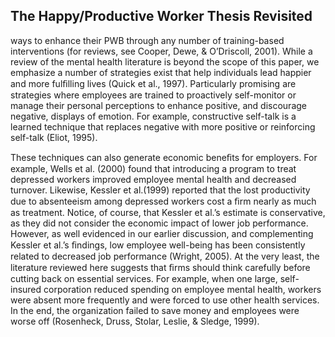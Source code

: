 ## The Happy/Productive Worker Thesis Revisited

ways to enhance their PWB through any number of training-based interventions (for reviews, see Cooper, Dewe, & O’Driscoll, 2001). While a review of the mental health literature is beyond the scope of this paper, we emphasize a number of strategies exist that help individuals lead happier and more fulﬁlling lives (Quick et al., 1997). Particularly promising are strategies where employees are trained to proactively self-monitor or manage their personal perceptions to enhance positive, and discourage negative, displays of emotion. For example, constructive self-talk is a learned technique that replaces negative with more positive or reinforcing self-talk (Eliot, 1995).

These techniques can also generate economic beneﬁts for employers. For example, Wells et al. (2000) found that introducing a program to treat depressed workers improved employee mental health and decreased turnover. Likewise, Kessler et al.(1999) reported that the lost productivity due to absenteeism among depressed workers cost a ﬁrm nearly as much as treatment. Notice, of course, that Kessler et al.’s estimate is conservative, as they did not consider the economic impact of lower job performance. However, as well evidenced in our earlier discussion, and complementing Kessler et al.’s ﬁndings, low employee well-being has been consistently related to decreased job performance (Wright, 2005). At the very least, the literature reviewed here suggests that ﬁrms should think carefully before cutting back on essential services. For example, when one large, self-insured corporation reduced spending on employee mental health, workers were absent more frequently and were forced to use other health services. In the end, the organization failed to save money and employees were worse off (Rosenheck, Druss, Stolar, Leslie, & Sledge, 1999).